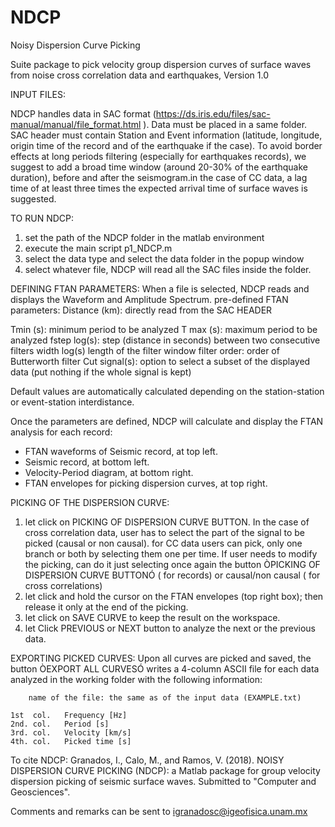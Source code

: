 # NDCP
Noisy Dispersion Curve Picking
				
Suite package to pick velocity group dispersion curves of surface waves from noise cross correlation data and earthquakes,  Version 1.0
										
INPUT FILES:

NDCP handles data in SAC format (https://ds.iris.edu/files/sac-manual/manual/file_format.html ). 
Data must be placed in a same folder.
SAC header must contain Station and Event information (latitude, longitude, origin time of the record and of the earthquake if the case).
To avoid border effects at long periods filtering (especially for earthquakes records), we suggest to add a broad time window (around 20-30% of the earthquake duration), before and after the seismogram.in the case of CC data, a lag time of at least three times the expected arrival time of surface waves is suggested.


TO RUN NDCP:
1) set the path of the NDCP folder in the matlab environment  
2) execute the main script p1_NDCP.m
3) select the data type and select the data folder in the popup window
4) select whatever file, NDCP will read all the SAC files inside the folder.


DEFINING FTAN PARAMETERS:
When a file is selected, NDCP reads and displays the Waveform and Amplitude Spectrum.
pre-defined FTAN parameters:
Distance (km): directly read from the SAC HEADER

Tmin (s): 	minimum period to be analyzed 
T max (s): 	maximum period to be analyzed
fstep log(s): 	step (distance in seconds) between two consecutive filters 
width log(s) 	length of the filter window 
filter order: 	order of Butterworth filter
Cut signal(s): 	option to select a subset of the displayed data (put nothing if the whole signal is kept)

Default values are automatically calculated depending on the station-station or event-station interdistance.


Once the parameters are defined, NDCP will calculate and display the FTAN analysis for each record:
- FTAN waveforms of Seismic record, at top left.
- Seismic record, at bottom left.
- Velocity-Period diagram, at bottom right.
- FTAN envelopes for picking dispersion curves, at top right.

PICKING OF THE DISPERSION CURVE:

1) let click on PICKING OF DISPERSION CURVE BUTTON. In the case of cross correlation data, user has to select the part of the signal to be picked (causal or non causal). for CC data users can pick, only one branch or both by selecting them one per time. If user needs to modify the picking, can do it just selecting once again the button ÒPICKING OF DISPERSION CURVE BUTTONÓ ( for records) or causal/non causal ( for cross correlations)
2) let click and hold the cursor on the FTAN envelopes (top right box); then release it only at the end of the picking.
3) let click on SAVE CURVE to keep the result on the workspace.
4) let Click PREVIOUS or NEXT button to analyze the next or the previous data.

EXPORTING PICKED CURVES:
Upon all curves are picked and saved, the button ÒEXPORT ALL CURVESÓ writes a 4-column ASCII file for each data analyzed in the working folder with the following information:

        name of the file: the same as of the input data (EXAMPLE.txt)

	1st  col. 	Frequency [Hz]
	2nd. col. 	Period [s]
	3rd. col.	Velocity [km/s]
	4th. col. 	Picked time [s]


	
	
To cite NDCP:
Granados, I., Calo, M., and Ramos, V. (2018). NOISY DISPERSION CURVE PICKING (NDCP): a Matlab package for group velocity dispersion picking of seismic surface waves. 
Submitted to "Computer and Geosciences".

Comments and remarks can be sent to igranadosc@igeofisica.unam.mx


